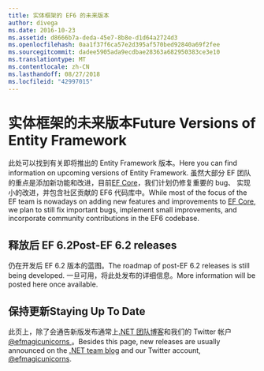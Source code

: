 ```yaml
---
title: 实体框架的 EF6 的未来版本
author: divega
ms.date: 2016-10-23
ms.assetid: d8666b7a-deda-45e7-8b8e-d1d64a2724d3
ms.openlocfilehash: 0aa1f37f6ca57e2d395af570bed92840a69f2fee
ms.sourcegitcommit: dadee5905ada9ecdbae28363a682950383ce3e10
ms.translationtype: MT
ms.contentlocale: zh-CN
ms.lasthandoff: 08/27/2018
ms.locfileid: "42997015"
---
```

# <a name="future-versions-of-entity-framework"></a><span data-ttu-id="17de4-102">实体框架的未来版本</span><span class="sxs-lookup"><span data-stu-id="17de4-102">Future Versions of Entity Framework</span></span> 
<span data-ttu-id="17de4-103">此处可以找到有关即将推出的 Entity Framework 版本。</span><span class="sxs-lookup"><span data-stu-id="17de4-103">Here you can find information on upcoming versions of Entity Framework.</span></span>
<span data-ttu-id="17de4-104">虽然大部分 EF 团队的重点是添加新功能和改进，目前[EF Core](https://docs.microsoft.com/en-us/ef/core/index)，我们计划仍修复重要的 bug、 实现小的改进，并包含社区贡献的 EF6 代码库中。</span><span class="sxs-lookup"><span data-stu-id="17de4-104">While most of the focus of the EF team is nowadays on adding new features and improvements to [EF Core](https://docs.microsoft.com/en-us/ef/core/index), we plan to  still fix important bugs, implement small improvements, and incorporate community contributions in the EF6 codebase.</span></span>

## <a name="post-ef-62-releases"></a><span data-ttu-id="17de4-105">释放后 EF 6.2</span><span class="sxs-lookup"><span data-stu-id="17de4-105">Post-EF 6.2 releases</span></span>

<span data-ttu-id="17de4-106">仍在开发后 EF 6.2 版本的蓝图。</span><span class="sxs-lookup"><span data-stu-id="17de4-106">The roadmap of post-EF 6.2 releases is still being developed.</span></span> <span data-ttu-id="17de4-107">一旦可用，将此处发布的详细信息。</span><span class="sxs-lookup"><span data-stu-id="17de4-107">More information will be posted here once available.</span></span>
 
## <a name="staying-up-to-date"></a><span data-ttu-id="17de4-108">保持更新</span><span class="sxs-lookup"><span data-stu-id="17de4-108">Staying Up To Date</span></span>  
  
<span data-ttu-id="17de4-109">此页上，除了会通告新版发布通常上[.NET 团队博客](https://blogs.msdn.microsoft.com/dotnet/tag/entity-framework/)和我们的 Twitter 帐户[ @efmagicunicorns ](http://twitter.com/efmagicunicorns)。</span><span class="sxs-lookup"><span data-stu-id="17de4-109">Besides this page, new releases are usually announced on the [.NET team blog](https://blogs.msdn.microsoft.com/dotnet/tag/entity-framework/) and our Twitter account, [@efmagicunicorns](http://twitter.com/efmagicunicorns).</span></span>
  